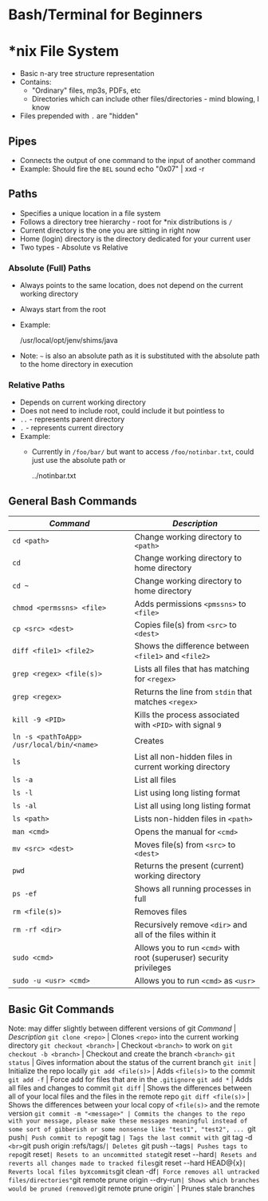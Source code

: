# Bash/Terminal for Beginners

# *nix File System

* Basic n-ary tree structure representation
* Contains:
  * "Ordinary" files, mp3s, PDFs, etc
  * Directories which can include other files/directories - mind blowing, I know
* Files prepended with `.` are "hidden"

## Pipes

* Connects the output of one command to the input of another command
* Example: Should fire the `BEL` sound
    echo "0x07" | xxd -r 

## Paths

* Specifies a unique location in a file system
* Follows a directory tree hierarchy - root for *nix distributions is `/`
* Current directory is the one you are sitting in right now
* Home (login) directory is the directory dedicated for your current user
* Two types - Absolute vs Relative

### Absolute (Full) Paths

* Always points to the same location, does not depend on the current working directory
* Always start from the root
* Example:

    /usr/local/opt/jenv/shims/java

* Note: `~` is also an absolute path as it is substituted with the absolute path to the home directory in execution

### Relative Paths

* Depends on current working directory
* Does not need to include root, could include it but pointless to
* `..` - represents parent directory
* `.` - represents current directory
* Example: 
  * Currently in `/foo/bar/` but want to access `/foo/notinbar.txt`, could just use the absolute path or

    ../notinbar.txt

## General Bash Commands

*Command* | *Description*
---- | ---
`cd <path>` | Change working directory to `<path>`
`cd`  | Change working directory to home directory
`cd ~` | Change working directory to home directory
`chmod <permssns> <file>` | Adds permissions `<pmssns>` to `<file>`
`cp <src> <dest>` | Copies file(s) from `<src>` to `<dest>`
`diff <file1> <file2>` | Shows the difference between `<file1>` and `<file2>`
`grep <regex> <file(s)>` | Lists all files that has matching for `<regex>`
`grep <regex>` | Returns the line from `stdin` that matches `<regex>`
`kill -9 <PID>` | Kills the process associated with `<PID>` with signal `9`
`ln -s <pathToApp> /usr/local/bin/<name>` | Creates 
`ls` | List all non-hidden files in current working directory
`ls -a` | List all files
`ls -l` | List using long listing format
`ls -al` | List all using long listing format
`ls <path>` | Lists non-hidden files in `<path>`
`man <cmd>` | Opens the manual for `<cmd>`
`mv <src> <dest>` | Moves file(s) from `<src>` to `<dest>`
`pwd` | Returns the present (current) working directory
`ps -ef` | Shows all running processes in full
`rm <file(s)>` | Removes files
`rm -rf <dir>` | Recursively remove `<dir>` and all of the files within it
`sudo <cmd>` | Allows you to run `<cmd>` with root (superuser) security privileges
`sudo -u <usr> <cmd>` | Allows you to run `<cmd>` as `<usr>`



## Basic Git Commands
Note: may differ slightly between different versions of git
*Command* | *Description*
`git clone <repo>` | Clones `<repo>` into the current working directory
`git checkout <branch>` | Checkout `<branch>` to work on
`git checkout -b <branch>` | Checkout and create the branch `<branch>`
`git status` | Gives information about the status of the current branch
`git init` | Initialize the repo locally
`git add <file(s)>` | Adds `<file(s)>` to the commit
`git add -f` | Force add for files that are in the `.gitignore`
`git add *` | Adds all files and changes to commit
`git diff` | Shows the differences between all of your local files and the files in the remote repo
`git diff <file(s)>` | Shows the differences between your local copy of `<file(s)>` and the remote version
`git commit -m "<message>" | Commits the changes to the repo with your message, please make these messages meaningful instead of some sort of gibberish or some nonsense like "test1", "test2", ...
`git push` | Push commit to repo
`git tag <tag>` | Tags the last commit with `<tag>`
`git tag -d <tag>` <br>
`git push origin :refs/tags/<tag>` | Deletes `<tag>`
`git push --tags` | Pushes tags to repo
`git reset` | Resets to an uncommitted state
`git reset --hard` | Resets and reverts all changes made to tracked files
`git reset --hard HEAD@{x}` | Reverts local files by `x` commits
`git clean -df` | Force removes all untracked files/directories"
`git remote prune origin --dry-run` | Shows which branches would be pruned (removed)
`git remote prune origin` | Prunes stale branches